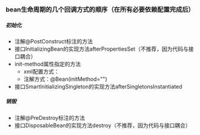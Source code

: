 ### bean生命周期的几个回调方式的顺序（在所有必要依赖配置完成后）
##### 初始化
- 注解@PostConstruct标注的方法
- 接口InitializingBean的实现方法afterPropertiesSet（不推荐，因为代码与接口耦合）
- init-method属性指定的方法
    - xml配置方式：<bean init-method="">
    - 注解方式：@Bean(initMethod="")
- 接口SmartInitializingSingleton的实现方法afterSingletonsInstantiated
##### 销毁
- 注解@PreDestroy标注的方法
- 接口DisposableBean的实现方法destroy（不推荐，因为代码与接口耦合）